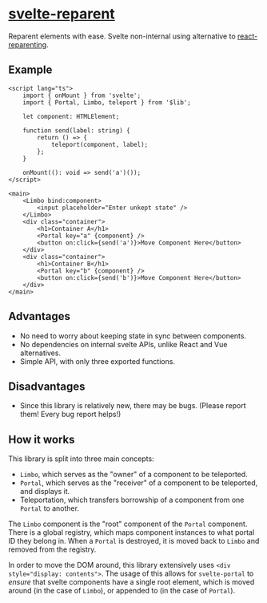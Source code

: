 # [svelte-reparent](https://leodog896.github.io/svelte-reparent)

Reparent elements with ease. Svelte non-internal using alternative to [react-reparenting](https://github.com/paol-imi/react-reparenting).

## Example

```svelte
<script lang="ts">
	import { onMount } from 'svelte';
	import { Portal, Limbo, teleport } from '$lib';

	let component: HTMLElement;

	function send(label: string) {
		return () => {
			teleport(component, label);
		};
	}

	onMount((): void => send('a')());
</script>

<main>
	<Limbo bind:component>
		<input placeholder="Enter unkept state" />
	</Limbo>
	<div class="container">
		<h1>Container A</h1>
		<Portal key="a" {component} />
		<button on:click={send('a')}>Move Component Here</button>
	</div>
	<div class="container">
		<h1>Container B</h1>
		<Portal key="b" {component} />
		<button on:click={send('b')}>Move Component Here</button>
	</div>
</main>
```

## Advantages

- No need to worry about keeping state in sync between components.
- No dependencies on internal svelte APIs, unlike React and Vue alternatives.
- Simple API, with only three exported functions.

## Disadvantages

- Since this library is relatively new, there may be bugs. (Please report them! Every bug report helps!)

## How it works

This library is split into three main concepts:

- `Limbo`, which serves as the "owner" of a component to be teleported.
- `Portal`, which serves as the "receiver" of a component to be teleported, and displays it.
- Teleportation, which transfers borrowship of a component from one `Portal` to another.

The `Limbo` component is the "root" component of the `Portal` component. There is a global
registry, which maps component instances to what portal ID they belong in. When a `Portal`
is destroyed, it is moved back to `Limbo` and removed from the registry.

In order to move the DOM around, this library extensively uses `<div style="display: contents">`.
The usage of this allows for `svelte-portal` to _ensure_ that svelte components
have a single root element, which is moved around (in the case of `Limbo`), or
appended to (in the case of `Portal`).
